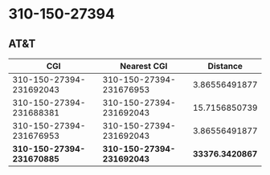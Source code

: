 # 310-150-27394
## AT&T


| CGI | Nearest CGI | Distance |
|-----|-------------|----------|
| 310-150-27394-231692043 | 310-150-27394-231676953 | 3.86556491877 |
| 310-150-27394-231688381 | 310-150-27394-231692043 | 15.7156850739 |
| 310-150-27394-231676953 | 310-150-27394-231692043 | 3.86556491877 |
| **310-150-27394-231670885** | **310-150-27394-231692043** | **33376.3420867** |
